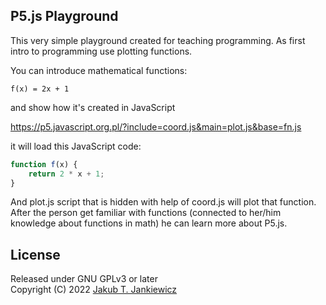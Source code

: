 ## P5.js Playground

This very simple playground created for teaching programming.
As first intro to programming use plotting functions.

You can introduce mathematical functions:

```
f(x) = 2x + 1
```

and show how it's created in JavaScript

https://p5.javascript.org.pl/?include=coord.js&main=plot.js&base=fn.js

it will load this JavaScript code:

```javascript
function f(x) {
    return 2 * x + 1;
}
```

And plot.js script that is hidden with help of coord.js will plot that function.
After the person get familiar with functions (connected to her/him knowledge about
functions in math) he can learn more about P5.js.


## License
Released under GNU GPLv3 or later<br/>
Copyright (C) 2022 [Jakub T. Jankiewicz](https://jakub.jankiewicz.org)
